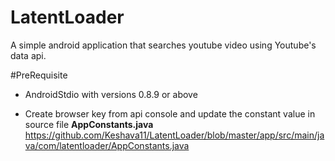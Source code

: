 LatentLoader
============

A simple android application that searches youtube video using Youtube's data api.

#PreRequisite
* AndroidStdio with versions 0.8.9 or above

* Create browser key from api console and update the constant value in source file **AppConstants.java**
https://github.com/Keshava11/LatentLoader/blob/master/app/src/main/java/com/latentloader/AppConstants.java
